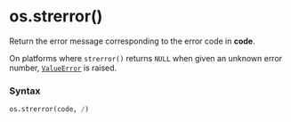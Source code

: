 # os.strerror()

Return the error message corresponding to the error code in **code**.

On platforms where `strerror()` returns `NULL` when given an unknown error number, [`ValueError`](/exceptions/ValueError.md) is raised.

### Syntax

```python
os.strerror(code, /)
```
